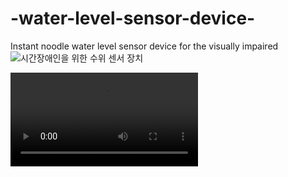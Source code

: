 # -water-level-sensor-device-
 Instant noodle water level sensor device for the visually impaired
![시간장애인을 위한 수위 센서 장치](https://raw.githubusercontent.com/felixkim0719/water-level-sensor-device/main/Schematic.jpg)




![시간장애인을 위한 수위 센서 장치](https://raw.githubusercontent.com/felixkim0719/water-level-sensor-device/main/demo.mp4)
